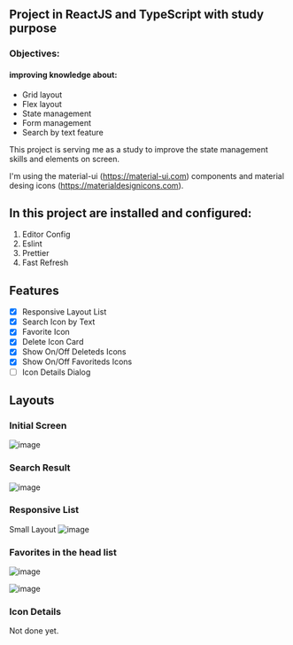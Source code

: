 ## Project in ReactJS and TypeScript with study purpose

### Objectives:

#### improving knowledge about:

- Grid layout
- Flex layout
- State management
- Form management
- Search by text feature

This project is serving me as a study to improve the state management skills and elements on screen.

I'm using the material-ui (https://material-ui.com) components and material desing icons (https://materialdesignicons.com).

## In this project are installed and configured:

1. Editor Config
2. Eslint
3. Prettier
4. Fast Refresh

## Features

- [x] Responsive Layout List
- [x] Search Icon by Text
- [x] Favorite Icon
- [x] Delete Icon Card
- [x] Show On/Off Deleteds Icons
- [x] Show On/Off Favoriteds Icons
- [ ] Icon Details Dialog

## Layouts

### Initial Screen

![image](https://user-images.githubusercontent.com/20348582/90400040-da7c7980-e069-11ea-9ff5-bd0fae2e8f13.png)

### Search Result

![image](https://user-images.githubusercontent.com/20348582/90400067-e6683b80-e069-11ea-9711-be451c217538.png)

### Responsive List

Small Layout
![image](https://user-images.githubusercontent.com/20348582/90295693-9fa2f780-de57-11ea-8ea0-d15118f0efa6.png)

### Favorites in the head list

![image](https://user-images.githubusercontent.com/20348582/90400118-faac3880-e069-11ea-9571-7adc655e84c2.png)

![image](https://user-images.githubusercontent.com/20348582/90400100-f3852a80-e069-11ea-8fbc-0761e6c6e3aa.png)

### Icon Details

Not done yet.

